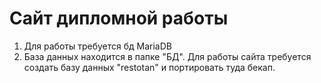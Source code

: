 # Сайт дипломной работы
1. Для работы требуется бд MariaDB
2. База данных находится в папке "БД". Для работы сайта требуется создать базу данных "restotan" и портировать туда бекап.
